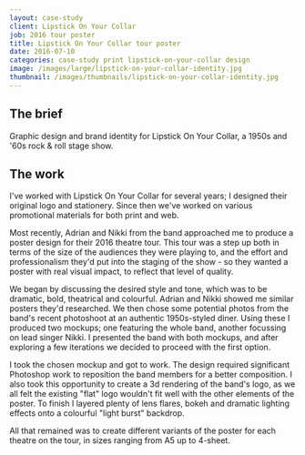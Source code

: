 ```yaml
---
layout: case-study
client: Lipstick On Your Collar
job: 2016 tour poster
title: Lipstick On Your Collar tour poster
date: 2016-07-10
categories: case-study print lipstick-on-your-collar design
image: /images/large/lipstick-on-your-collar-identity.jpg
thumbnail: /images/thumbnails/lipstick-on-your-collar-identity.jpg
---
```

## The brief
Graphic design and brand identity for Lipstick On Your Collar, a 1950s and '60s rock & roll stage show.

## The work
I've worked with Lipstick On Your Collar for several years; I designed their original logo and stationery. Since then we've worked on various promotional materials for both print and web.

Most recently, Adrian and Nikki from the band approached me to produce a poster design for their 2016 theatre tour. This tour was a step up both in terms of the size of the audiences they were playing to, and the effort and professionalism they'd put into the staging of the show - so they wanted a poster with real visual impact, to reflect that level of quality.

We began by discussing the desired style and tone, which was to be dramatic, bold, theatrical and colourful. Adrian and Nikki showed me similar posters they'd researched. We then chose some potential photos from the band's recent photoshoot at an authentic 1950s-styled diner. Using these I produced two mockups; one featuring the whole band, another focussing on lead singer Nikki. I presented the band with both mockups, and after exploring a few iterations we decided to proceed with the first option.

I took the chosen mockup and got to work. The design required significant Photoshop work to reposition the band members for a better composition. I also took this opportunity to create a 3d rendering of the band's logo, as we all felt the existing "flat" logo wouldn't fit well with the other elements of the poster. To finish I layered plenty of lens flares, bokeh and dramatic lighting effects onto a colourful "light burst" backdrop.

All that remained was to create different variants of the poster for each theatre on the tour, in sizes ranging from A5 up to 4-sheet.